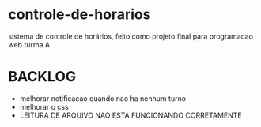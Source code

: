 # controle-de-horarios

sistema de controle de horários, feito como projeto final para programacao web turma A

# BACKLOG

- melhorar notificacao quando nao ha nenhum turno
- melhorar o css 
- LEITURA DE ARQUIVO NAO ESTA FUNCIONANDO CORRETAMENTE
